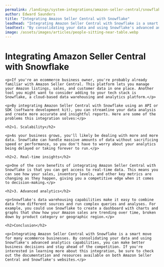 ```yaml
---
permalink: /landings/system-integrations/amazon-seller-central/snowflake
author: Edward Saunders
title: "Integrating Amazon Seller Central with Snowflake"
leadhead: "Integrating Amazon Seller Central with Snowflake is a smart move for many ecommerce businesses"
leadtext: "By consolidating your data and using Snowflake's advanced analytics capabilities, you can make better business decisions and stay ahead of the competition. If you're interested in learning more about this integration, be sure to check out the documentation and resources available on both Amazon Seller Central and Snowflake's websites."
image: /assets/images/articles/people-sitting-near-table.webp
---
```

<div class="arttext">	<h1>Integrating Amazon Seller Central with Snowflake</h1>

	<p>If you're an ecommerce business owner, you're probably already familiar with Amazon Seller Central. This platform lets you manage your Amazon listings, sales, and customer data in one place. Another tool you might want to consider adding to your tech stack is Snowflake, a cloud-based data warehousing and analytics platform.</p>

	<p>By integrating Amazon Seller Central with Snowflake using an API or SDK (software development kit), you can streamline your data analysis and create more accurate and insightful reports. Here are some of the problems this integration solves:</p>

	<h2>1. Scalability</h2>

	<p>As your business grows, you'll likely be dealing with more and more data. Snowflake can handle massive amounts of data without sacrificing speed or performance, so you don't have to worry about your analytics being delayed or taking forever to run.</p>

	<h2>2. Real-time insights</h2>

	<p>One of the core benefits of integrating Amazon Seller Central with Snowflake is that you can get access to real-time data. This means you can see how your sales, inventory levels, and other key metrics are changing as they happen, giving you a competitive edge when it comes to decision-making.</p>

	<h2>3. Advanced analytics</h2>

	<p>Snowflake's data warehousing capabilities make it easy to combine data from different sources and run complex queries and analyses. For example, you could use Snowflake to create a dashboard with charts and graphs that show how your Amazon sales are trending over time, broken down by product category or geographic region.</p>

	<h2>Conclusion</h2>

	<p>Integrating Amazon Seller Central with Snowflake is a smart move for many ecommerce businesses. By consolidating your data and using Snowflake's advanced analytics capabilities, you can make better business decisions and stay ahead of the competition. If you're interested in learning more about this integration, be sure to check out the documentation and resources available on both Amazon Seller Central and Snowflake's websites.</p>
</div>